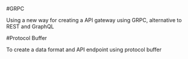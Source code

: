 #GRPC

Using a new way for creating a API gateway using GRPC, alternative to REST and GraphQL

#Protocol Buffer

To create a data format and API endpoint using protocol buffer 